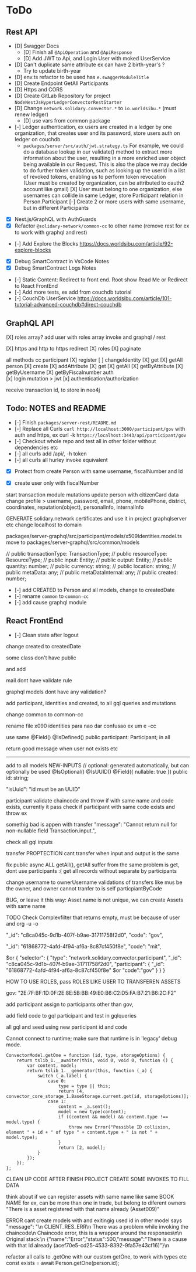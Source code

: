 # ToDo

## Rest API

- [D] Swagger Docs
  - [D] Finish all `@ApiOperation` and `@ApiResponse`
  - [D] Add JWT to Api, and Login User with moked UserService
- [D] Can't duplicate same attribute ex can have 2 birth-year's ?
  - Try to update birth-year
- [D] env.ts refactor to be used has `e.swaggerModuleTitle`
- [D] Create Endpoint GetAll Participants
- [D] Https and CORS
- [D] Create GitLab Repository for project `NodeNestJsHyperLedgerConvectorRestStarter`
- [D] Change `network.solidary.convector.*` to `io.worldsibu.*` (must renew ledger)
  - [D] use vars from common package
- [-] Ledger authentication, ex users are created in a ledger by one organization, that creates user and its password, store users auth on ledger on couchdb
  - `packages/server/src/auth/jwt.strategy.ts` For example, we could do a database lookup in our validate() method to extract more information about the user, resulting in a more enriched user object being available in our Request. This is also the place we may decide to do further token validation, such as looking up the userId in a list of revoked tokens, enabling us to perform token revocation  
  (User must be created by organization, can be attributed to oauth2 account like gmail)
  [X] User must belong to one organization, else usernames can collide in same Ledger, store Participant relation in Person.Participant
    [-] Create 2 or more users with same username, but in different Participants
- [X] Nest.js/GraphQL with AuthGuards
- [X] Refactor `@solidary-network/common-cc` to other name (remove rest for ex to work with graphql and rest)

- [-] Add Explore the Blocks <https://docs.worldsibu.com/article/92-explore-blocks>
- [X] Debug SmartContract in VsCode Notes
- [X] Debug SmartContract Logs Notes
- [-] Static Content: Redirect to front end. Root show Read Me or Redirect to React FrontEnd
- [-] Add more tests, ex add from couchdb tutorial
- [-] CouchDb UserService <https://docs.worldsibu.com/article/101-tutorial-advanced-couchdb#direct-couchdb>

## GraphQL API

[X] roles array?
  add user with roles array
  invoke and graphql / rest

[X] https and http to https redirect
[X] roles
[X] paginate

all methods cc
  participant
    [X] register
    [ ] changeIdentity
    [X] get
    [X] getAll
  person
    [X] create
    [X] addAttribute
    [X] get
    [X] getAll
    [X] getByAttribute
    [X] getByUsername
    [X] getByFiscalnumber
auth  
  [x] login mutation > jwt
  [x] authentication/authorization

receive transaction id, to store in neo4j

## Todo: NOTES and README

- [-] Finish `packages/server-rest/README.md`
- [-] Replace all Curls `curl http://localhost:3000/participant/gov` with auth and https, ex curl -k `https://localhost:3443/api/participant/gov`
- [-] Checkout whole repo and test all in other folder without dependencies etc
- [-] all curls add /api/, -h token
- [-] all curls all hurley invoke equivalent

- [X] Protect from create Person with same username, fiscalNumber and Id
- [X] create user only with fiscalNumber


start transaction module
mutations
	update person with citizenCard data
	change profile > username, password, email, phone, mobilePhone, district, coordinates, reputation(object), personalInfo, internalInfo



GENERATE solidary.network certificates
and use it in project graphqlserver etc
change localhost to domain




packages/server-graphql/src/participant/models/x509Identities.model.ts
move to
packages/server-graphql/src/common/models


  // public transactionType: TransactionType;
  // public resourceType: ResourceType;
  // public input: Entity;
  // public output: Entity;
  // public quantity: number;
  // public currency: string;
  // public location: string;
  // public metaData: any;
  // public metaDataInternal: any;
  // public created: number;

- [-] add CREATED to Person and all models, change to createdDate
- [-] rename `common` to `common-cc`
- [-] add cause graphql module

## React FrontEnd

- [-] Clean state after logout







change created to createdDate

some class don't have public

and add



mail dont have validate rule


graphql models dont have any validation?

add participant, identities and created, to all gql queries and mutations

change common to common-cc

rename file x090 identities para nao dar confusao ex um e -cc


use same 
  @Field()
  @IsDefined()
  public participant: Participant;
in all



return good message when user not exists etc



















----------------------------------------------------------------------

add to all models NEW-INPUTS
  // optional: generated automatically, but can optionally be used
  @IsOptional()
  @IsUUID()
  @Field({ nullable: true })
  public id: string;

"isUuid": "id must be an UUID"

participant validate chaincode and throw if with same name and code exists, currently it pass
   check if participant with same code exists and throw ex



somethig bad is appen with transfer       "message": "Cannot return null for non-nullable field Transaction.input.",

check all gql inputs

transfer PROPTECTION cant transfer when input and output is the same

fix public async ALL getAll(), getAll suffer from the same problem is get, dont use participants :( get all records without separate by participants


change username to ownerUsername
validations of transfers like mus be the owner, and owner cannot tranfer to is self
particpiantByCode


BUG, or leave it this way: Asset.name is not unique, we can create Assets with same name


TODO Check Complexfilter that returns empty, must be because of user and org -u -o 



  "_id": "c8ca045c-9d1b-407f-b9ae-31711758f2d0",
  "code": "gov",

  "_id": "61868772-4afd-4f94-af6a-8c87cf450f8e",
  "code": "mit",

$or
{
   "selector": {
      "type": "network.solidary.convector.participant",
      "_id": "c8ca045c-9d1b-407f-b9ae-31711758f2d0",
      "participant": {
         "_id": "61868772-4afd-4f94-af6a-8c87cf450f8e"
$or "code":"gov"
      }
   }
}


HOW TO USE ROLES, pass ROLES LIKE USER TO TRANSFEREN ASSETS



gov: "2E:7F:BF:1D:0F:2E:8E:5B:BB:49:E0:B6:C2:D5:FA:B7:21:B6:2C:F2"

add participant assign to participants other than gov, 




add field code to gql participant and test in gqlqueries

all gql and seed using new participant 
id and code





Cannot connect to runtime; make sure that runtime is in 'legacy' debug mode.









    ConvectorModel.getOne = function (id, type, storageOptions) {
        return tslib_1.__awaiter(this, void 0, void 0, function () {
            var content, model;
            return tslib_1.__generator(this, function (_a) {
                switch (_a.label) {
                    case 0:
                        type = type || this;
                        return [4, convector_core_storage_1.BaseStorage.current.get(id, storageOptions)];
                    case 1:
                        content = _a.sent();
                        model = new type(content);
                        if ((content && model) && content.type !== model.type) {
                            throw new Error("Possible ID collision, element " + id + " of type " + content.type + " is not " + model.type);
                        }
                        return [2, model];
                }
            });
        });
    };


CLEAN UP CODE AFTER FINISH PROJECT
CREATE SOME INVOKES TO FILL DATA


think about if we can register assets with same name like same BOOK NAME for ex, can be more than one in trade, but belong to diferent owners
"There is a asset registered with that name already (Asset009)"



ERROR cant create models with and exitingig used id in other model says
"message": "\n    CLIENT_RES_ERR\n    There was a problem while invoking the chaincode\n    Chaincode error, this is a wrapper around the responses\n\n    Original stack:\n    {\"name\":\"Error\",\"status\":500,\"message\":\"There is a cause with that Id already (acef70e5-cd25-4533-8392-9fa57e43cf16)\"}\n


refactor all calls to .getOne with our custom getOne, to work with types etc
const exists = await Person.getOne(person.id);